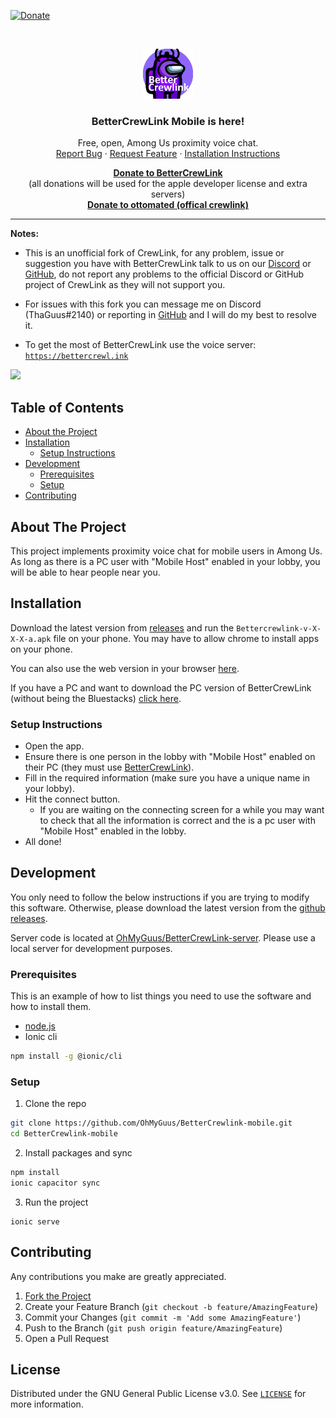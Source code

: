 [![Donate][paypal-shield]](paypal-url)

<br />
<p align="center">
  <a href="https://github.com/OhMyGuus/BetterCrewlink-mobile">
    <img src="logo.png" alt="Logo" width="80" height="80">
  </a>
  <h3 align="center">BetterCrewLink Mobile is here!</h3>


  <p align="center">
    Free, open, Among Us proximity voice chat.
    <br />
    <a href="https://github.com/OhMyGuus/BetterCrewlink-mobile/issues">Report Bug</a>
    ·
    <a href="https://github.com/OhMyGuus/BetterCrewlink-mobile/issues">Request Feature</a>
    ·
    <a href="#installation">Installation Instructions</a>
  </p>
  <p align="center">
    <b><a href="https://www.paypal.com/donate?hosted_button_id=KS43BDTGN76JQ">Donate to BetterCrewLink</a></b></br>
  (all donations will be used for the apple developer license and extra servers)</br>
   <b><a href="https://paypal.me/ottomated">Donate to ottomated (offical crewlink)</a></b>
  </p>
</p>
<hr />

<p>
  
<b>Notes:</b><br />

- This is an unofficial fork of CrewLink, for any problem, issue or suggestion you have with BetterCrewLink talk to us on our [Discord](https://discord.gg/qDqTzvj4SH) or [GitHub](https://github.com/OhMyGuus/BetterCrewlink-mobile/issues), do not report any problems to the official Discord or GitHub project of CrewLink as they will not support you.

 - For issues with this fork you can message me on Discord (ThaGuus#2140) or reporting in [GitHub](https://github.com/OhMyGuus/BetterCrewlink-mobile/issues) and I will do my best to resolve it.

  -  To get the most of BetterCrewLink use the voice server: <a href="https://bettercrewl.ink">`https://bettercrewl.ink`</a>

</p>
<a href="https://discord.gg/qDqTzvj4SH"> <img src="https://i.imgur.com/XpnBhTW.png" width="150px" /> </a>

<!-- TABLE OF CONTENTS -->
## Table of Contents

* [About the Project](#about-the-project)
* [Installation](#installation)
  * [Setup Instructions](#setup-instructions)
* [Development](#development)
  * [Prerequisites](#prerequisites)
  * [Setup](#setup)
* [Contributing](#contributing)

<!-- ABOUT THE PROJECT -->
## About The Project

This project implements proximity voice chat for mobile users in Among Us. As long as there is a PC user with "Mobile Host" enabled in your lobby, you will be able to hear people near you.

## Installation

Download the latest version from [releases](https://github.com/OhMyGuus/BetterCrewlink-mobile/releases/latest) and run the `Bettercrewlink-v-X-X-X-a.apk` file on your phone. You may have to allow chrome to install apps on your phone.

You can also use the web version in your browser [here](https://web.bettercrewl.ink/).

If you have a PC and want to download the PC version of BetterCrewLink (without being the Bluestacks) [click here](https://github.com/OhMyGuus/BetterCrewLink/releases/latest).

### Setup Instructions

* Open the app.
* Ensure there is one person in the lobby with "Mobile Host" enabled on their PC (they must use [BetterCrewLink](https://github.com/OhMyGuus/BetterCrewLink)).
* Fill in the required information (make sure you have a unique name in your lobby).
* Hit the connect button.
  * If you are waiting on the connecting screen for a while you may want to check that all the information is correct and the is a pc user with "Mobile Host" enabled in the lobby.
* All done!

## Development

You only need to follow the below instructions if you are trying to modify this software. Otherwise, please download the latest version from the [github releases](https://github.com/OhMyGuus/BetterCrewlink-mobile/releases).

Server code is located at [OhMyGuus/BetterCrewLink-server](https://github.com/OhMyGuus/BetterCrewLink-server). Please use a local server for development purposes.

### Prerequisites

This is an example of how to list things you need to use the software and how to install them.
* [node.js](https://nodejs.org/en/download/)
* Ionic cli
```sh
npm install -g @ionic/cli
```

### Setup

1. Clone the repo
```sh
git clone https://github.com/OhMyGuus/BetterCrewlink-mobile.git
cd BetterCrewlink-mobile
```
2. Install packages and sync
```sh
npm install 
ionic capacitor sync
```
3. Run the project
```JS
ionic serve
```

<!-- CONTRIBUTING -->
## Contributing

Any contributions you make are greatly appreciated.

1. [Fork the Project](https://github.com/OhMyGuus/BetterCrewlink-mobile/fork)
2. Create your Feature Branch (`git checkout -b feature/AmazingFeature`)
3. Commit your Changes (`git commit -m 'Add some AmazingFeature'`)
4. Push to the Branch (`git push origin feature/AmazingFeature`)
5. Open a Pull Request

## License

Distributed under the GNU General Public License v3.0. See <a href="https://github.com/MatadorProBr/BetterCrewLink-Mobile/blob/master/LICENSE">`LICENSE`</a> for more information.

[paypal-url]: https://www.paypal.com/donate?hosted_button_id=KS43BDTGN76JQ
[paypal-shield]: https://img.shields.io/badge/Donate-PayPal-green.svg
